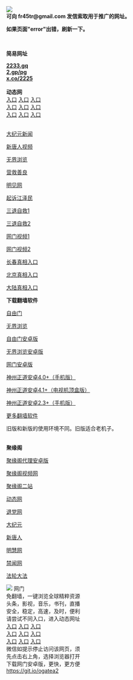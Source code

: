 <td align="center"><a target="_blank" href="https://raw.githubusercontent.com/szzd1/szzd1.github.io/master/1.JPG"><img src="https://raw.githubusercontent.com/szzd1/2/master/6.JPG" style="max-width:100%;"></a></td><br>
<strong>可向 fr45tr@gmail.com 发信索取用于推广的网址。</strong>
<p><strong>如果页面"error"出错，刷新一下。</strong></p>
<br>
<p><strong>简易网址</strong></p>
<strong><a href="http://2233.gq">2233.gq</a></strong><br>
<strong><a href="http://2.gp/pg">2.gp/pg</a></strong><br>
<strong><a href="http://x.co/2225">x.co/2225</a></strong><br>
<br>
<strong>动态网</strong>
<br>
      <a href="http://t.cn/R1gW75R" rel="nofollow">入口</a>
      <a href="http://219.85.105.97/1" rel="nofollow">入口</a>
      <a href="http://uejmvt.gcashj.ml/70cdtw" rel="nofollow">入口</a><br>
      <a href="http://uejmvt.gcashj.ml/70ydtw" rel="nofollow">入口</a>
      <a href="http://uejmvt.gcashj.ml/70ip03dw" rel="nofollow">入口</a>
      <a href="http://uejmvt.gcashj.ml/70fdtw" rel="nofollow">入口</a><br>
      <a href="http://uejmvt.gcashj.ml/70sdtw" rel="nofollow">入口</a>
      <a href="http://uejmvt.gcashj.ml/70ip04dw" rel="nofollow">入口</a>
      <a href="http://uejmvt.gcashj.ml/70hdtw" rel="nofollow">入口</a><br>

<br>
<p><a href="http://t.cn/R1gW7Mo" rel="nofollow">大纪元新闻</a></p>
<p><a href="http://t.cn/R1gW7a9" rel="nofollow">新唐人视频</a></p>
<p><a href="http://t.cn/R1gW7N4" rel="nofollow">无界浏览</a></p>
<p><a href="http://uejmvt.gcashj.ml/70gqg" rel="nofollow">营救善良</a></p>
<p><a href="http://uejmvt.gcashj.ml/mjw" rel="nofollow">明见网</a></p>
<p><a href="http://uejmvt.gcashj.ml/70gsj" rel="nofollow">起诉江泽民</a></p>
<p><a href="http://t.cn/R1gW7LB">三退自救1</a></p>
<p><a href="http://uejmvt.gcashj.ml/szmst" rel="nofollow">三退自救2</a></p>
<p><a href="http://t.cn/R1gW7zP" rel="nofollow">网门视频1</a></p>
<p><a href="http://vyczbgl.mpxkbe.ga" rel="nofollow">网门视频2</a></p>
<p><a href="https://s3.amazonaws.com/ogate/show.htm?r873651&amp;from=852" rel="nofollow">长春真相入口</a></p>
<p><a href="https://s3.amazonaws.com/ogate/show.htm?r873649&amp;from=852" rel="nofollow">北京真相入口</a></p>
<p><a href="https://s3.amazonaws.com/ogate/show.htm?r873656&amp;from=852 rel="nofollow">大陆真相入口</a><br></p>
<p><p><strong>下载翻墙软件</strong></p>


<p><a href="https://git.io/fgp" rel="nofollow">自由门</a></p>
<p><a href="https://git.io/vEJlj rel="nofollow">无界浏览</a></p>
<p><a href="https://git.io/fgma" rel="nofollow">自由门安卓版</a></p>
<p><a href="https://s3.amazonaws.com/693/um.apk" rel="nofollow">无界浏览安卓版</a></p>
<p><a href="https://git.io/ogatea2">网门安卓版</a></p>
<p><a href="https://git.io/vQjqe" rel="nofollow">神州正道安卓4.0+（手机版）</a></p>
<p><a href="https://git.io/vAonz" rel="nofollow">神州正道安卓4.1+（电视机顶盒版）</a></p>
<p><a href="https://git.io/vA5GO" rel="nofollow">神州正道安卓2.3+（手机版）</a></p>
<p><a href="https://github.com/bannedbook/fanqiang/wiki">更多翻墙软件</a></p>
旧版和新版的使用环境不同。旧版适合老机子。<br>


<br>
<p><strong>聚缘阁</strong></p>
<p><a href="https://github.com/hao369/a/raw/master/j8.apk">聚缘阁代理安卓版</a></p>
<p><a href="http://hao123.98uz.ga/9.html" rel="nofollow">聚缘阁视频网</a></p>
<p><a href="http://hao123.98uz.ga/j2" rel="nofollow">聚缘阁二站</a></p>
<p><a href="http://hao123.98uz.ga/" rel="nofollow">动态网</a></p>
<p><a href="http://hao123.98uz.ga/?id=8" rel="nofollow">退党网</a></p>
<p><a href="http://hao123.98uz.ga/?id=7" rel="nofollow">大纪元</a></p>
<p><a href="http://hao123.98uz.ga/?id=5" rel="nofollow">新唐人</a></p>
<p><a href="http://hao123.98uz.ga/?id=3" rel="nofollow">明慧网</a></p>
<p><a href="http://hao123.98uz.ga/?id=16" rel="nofollow">禁闻网</a></p>
<p><a href="http://hao123.98uz.ga/?id=15" rel="nofollow">法轮大法</a></p>
<td align="center"><a target="_blank" href="https://cloud.githubusercontent.com/assets/11880933/13434984/f430fae2-e012-11e5-814f-c2df1e82b247.jpg"><img src="https://cloud.githubusercontent.com/assets/11880933/13434984/f430fae2-e012-11e5-814f-c2df1e82b247.jpg" style="max-width:100%;"></a></td>
  </tr>
  <tr>
    <td align="center">网门<br>
      免翻墙，一键浏览全球精粹资源<br>
      头条，影视，音乐，书刊，直播<br>
      安全，稳定，高速，及时，便利<br>
    </td>
  </tr><tr>
    <td align="center">请尝试不同入口，进入动态网址<br>      
      <a href="https://s3.us-east-2.amazonaws.com/ogateh/show.htm?from=852" rel="nofollow">入口</a>
      <a href="https://s3.eu-west-2.amazonaws.com/ogatel/show.htm?from=852" rel="nofollow">入口</a>
      <a href="https://s3.amazonaws.com/ogate/show.htm?from=852" rel="nofollow">入口</a><br>
      <a href="https://s3.ap-northeast-2.amazonaws.com/ogates/show.htm?from=852" rel="nofollow">入口</a>
      <a href="https://s3.eu-central-1.amazonaws.com/ogatef/show.htm?from=852" rel="nofollow">入口</a>
      <a href="https://s3.ap-south-1.amazonaws.com/ogatem/show.htm?from=852" rel="nofollow">入口</a><br>
      <a href="https://s3-us-west-1.amazonaws.com/ogaten/show.htm?from=852" rel="nofollow">入口</a>
      <a href="https://s3.ca-central-1.amazonaws.com/ogatec/show.htm?from=852" rel="nofollow">入口</a>
      <a href="https://s3-ap-northeast-1.amazonaws.com/ogatet/show.htm?from=852" rel="nofollow">入口</a><br>
      微信如提示停止访问该网页，须<br>
      先点击右上角，选择浏览器打开<br>
    </td>
  </tr>
  <tr>
    <td align="center">
      下载网门安卓版，更快，更方便<br><a href="https://raw.githubusercontent.com/oGate2/up/master/oGate.apk" rel="nofollow">https://git.io/ogatea2</a><br>

